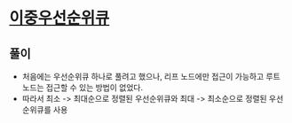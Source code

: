 # [이중우선순위큐](https://programmers.co.kr/learn/courses/30/lessons/42628)

## 풀이

- 처음에는 우선순위큐 하나로 풀려고 했으나, 리프 노드에만 접근이 가능하고 루트 노드는 접근할 수 있는 방법이 없었다.
- 따라서 최소 -> 최대순으로 정렬된 우선순위큐와 최대 -> 최소순으로 정렬된 우선순위큐를 사용